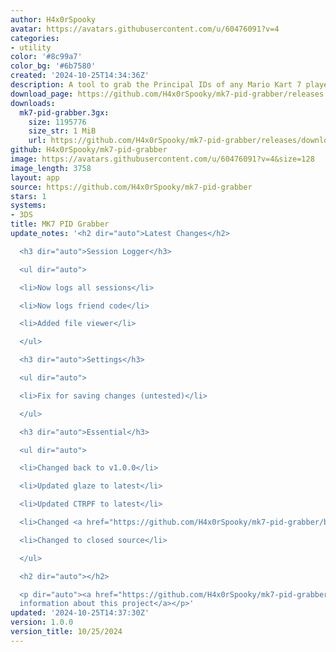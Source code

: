 ```yaml
---
author: H4x0rSpooky
avatar: https://avatars.githubusercontent.com/u/60476091?v=4
categories:
- utility
color: '#8c99a7'
color_bg: '#6b7580'
created: '2024-10-25T14:34:36Z'
description: A tool to grab the Principal IDs of any Mario Kart 7 player you encounter.
download_page: https://github.com/H4x0rSpooky/mk7-pid-grabber/releases
downloads:
  mk7-pid-grabber.3gx:
    size: 1195776
    size_str: 1 MiB
    url: https://github.com/H4x0rSpooky/mk7-pid-grabber/releases/download/1.0.0/mk7-pid-grabber.3gx
github: H4x0rSpooky/mk7-pid-grabber
image: https://avatars.githubusercontent.com/u/60476091?v=4&size=128
image_length: 3758
layout: app
source: https://github.com/H4x0rSpooky/mk7-pid-grabber
stars: 1
systems:
- 3DS
title: MK7 PID Grabber
update_notes: '<h2 dir="auto">Latest Changes</h2>

  <h3 dir="auto">Session Logger</h3>

  <ul dir="auto">

  <li>Now logs all sessions</li>

  <li>Now logs friend code</li>

  <li>Added file viewer</li>

  </ul>

  <h3 dir="auto">Settings</h3>

  <ul dir="auto">

  <li>Fix for saving changes (untested)</li>

  </ul>

  <h3 dir="auto">Essential</h3>

  <ul dir="auto">

  <li>Changed back to v1.0.0</li>

  <li>Updated glaze to latest</li>

  <li>Updated CTRPF to latest</li>

  <li>Changed <a href="https://github.com/H4x0rSpooky/mk7-pid-grabber/blob/main/README.md">README</a></li>

  <li>Changed to closed source</li>

  </ul>

  <h2 dir="auto"></h2>

  <p dir="auto"><a href="https://github.com/H4x0rSpooky/mk7-pid-grabber/blob/main/README.md">More
  information about this project</a></p>'
updated: '2024-10-25T14:37:30Z'
version: 1.0.0
version_title: 10/25/2024
---
```

